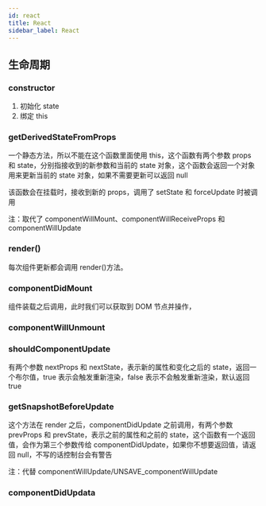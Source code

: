 ```yaml
---
id: react
title: React
sidebar_label: React
---
```


## 生命周期

### constructor

1. 初始化 state
2. 绑定 this

### getDerivedStateFromProps

一个静态方法，所以不能在这个函数里面使用 this，这个函数有两个参数 props 和 state，分别指接收到的新参数和当前的 state 对象，这个函数会返回一个对象用来更新当前的 state 对象，如果不需要更新可以返回 null

该函数会在挂载时，接收到新的 props，调用了 setState 和 forceUpdate 时被调用

注：取代了 componentWillMount、componentWillReceiveProps 和 componentWillUpdate

### render()

每次组件更新都会调用 render()方法。

### componentDidMount

组件装载之后调用，此时我们可以获取到 DOM 节点并操作，

### componentWillUnmount

### shouldComponentUpdate

有两个参数 nextProps 和 nextState，表示新的属性和变化之后的 state，返回一个布尔值，true 表示会触发重新渲染，false 表示不会触发重新渲染，默认返回 true

### getSnapshotBeforeUpdate

这个方法在 render 之后，componentDidUpdate 之前调用，有两个参数 prevProps 和 prevState，表示之前的属性和之前的 state，这个函数有一个返回值，会作为第三个参数传给 componentDidUpdate，如果你不想要返回值，请返回 null，不写的话控制台会有警告

注：代替 componentWillUpdate/UNSAVE_componentWillUpdate

### componentDidUpdata
